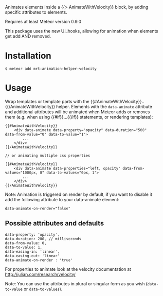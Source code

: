 Animates elements inside a {{> AnimateWithVelocity}} block, by adding specific attributes to elements.

Requires at least Meteor version 0.9.0
<!-- Demo: http://templatesession2demo.meteor.com -->

This package uses the new UI_hooks, allowing for animation when elements get add AND removed.

Installation
============

    $ meteor add mrt:animation-helper-velocity

Usage
=====


Wrap templates or template parts with the {{#AnimateWithVelocity}}..{{/AnimateWithVelocity}} helper. Elements with the `data-animate` attribute and additional attributes will be animated when Meteor adds or removes them (e.g. when using {{#if}}...{{/if}} statements, or rendering templates):

	{{#AnimateWithVelocity}}
		<div data-animate data-property="opacity" data-duration="500" data-from-value="0" data-to-value="1">
			...
		</div>
	{{/AnimateWithVelocity}}

	// or animating multiple css properties

	{{#AnimateWithVelocity}}
		<div data-animate data-properties="left, opacity" data-from-values="1000px, 0" data-to-values="0px, 1">
			...
		</div>
	{{/AnimateWithVelocity}}

Note: Animation is triggered on render by default, if you want to disable it add the following attribute to your data-animate element:

    data-animate-on-render="false"

## Possible attributes and defaults
	data-property: 'opacity',
	data-duration: 200, // milliseconds
	data-from-value: 0,
	data-to-value: 1,
	data-easing-in: 'linear',
	data-easing-out: 'linear'
	data-animate-on-render : 'true'

For properties to animate look at the velocity documentation at http://julian.com/research/velocity/

Note: You can use the attributes in plural or singular form as you wish (`data-to-value` or `data-to-values`).
